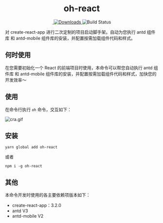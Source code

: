 <h1 align="center">oh-react</h1>
<p align="center">
  <a href="https://github.com/facebook/create-react-app">
  <img src="https://img.shields.io/badge/create--react--app-V3.2.0-blue" alt=""/>
  </a>
  <a href="https://www.npmjs.com/package/oh-react">
  <img src="https://img.shields.io/badge/npm-1.0.6-green" alt="Downloads"/>
  </a>  
  <img src="https://img.shields.io/badge/build-passing-brightgreen.svg" alt="Build Status"/>
</p>



对 create-react-app 进行二次定制的项目启动脚手架。自动为您执行 antd 组件库 和 antd-mobile 组件库的安装，并配置按需加载组件代码和样式。

## 何时使用
在您需要初始化一个 React 的前端项目时使用，本命令可以帮您自动执行 antd 组件库 和 antd-mobile 组件库的安装，并配置按需加载组件代码和样式，加快您的开发效率～

## 使用
在命令行执行 `oh` 命令，交互如下：

![cra.gif](https://tva1.sinaimg.cn/large/006tNbRwgy1g9i97w4rohg30fn0b7gn8.gif)

## 安装
```
yarn global add oh-react
```
或者
``` 
npm i -g oh-react
```

## 其他
本命令开发时使用的各主要依赖项版本如下：

- create-react-app：3.2.0
- antd V3
- antd-mobile V2

